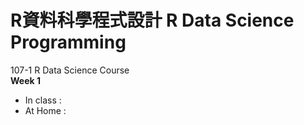 # R資料科學程式設計 R Data Science Programming
107-1 R Data Science Course   
**Week 1**    
* In class :
* At Home : 
